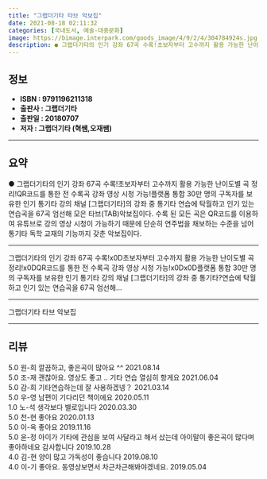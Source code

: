 ```yaml
---
title: "그랩더기타 타브 악보집"
date: 2021-08-18 02:11:32
categories: [국내도서, 예술-대중문화]
image: https://bimage.interpark.com/goods_image/4/9/2/4/304784924s.jpg
description: ● 그랩더기타의 인기 강좌 67곡 수록!초보자부터 고수까지 활용 가능한 난이도별 곡 정리!QR코드를 통한 전 수록곡 강좌 영상 시청 가능!플랫폼 통합 30만 명의 구독자를 보유한 인기 통기타 강의 채널 [그랩더기타]의 강좌 중 통기타 연습에 탁월하고 인기 있는 연습곡을 67곡 엄선해
---
```


## **정보**

- **ISBN : 9791196211318**
- **출판사 : 그랩더기타**
- **출판일 : 20180707**
- **저자 : 그랩더기타 (혁쌤,오재쌤)**

------



## **요약**

●  그랩더기타의 인기 강좌 67곡 수록!초보자부터 고수까지 활용 가능한 난이도별 곡 정리!QR코드를 통한 전 수록곡 강좌 영상 시청 가능!플랫폼 통합 30만 명의 구독자를 보유한 인기 통기타 강의 채널 [그랩더기타]의 강좌 중 통기타 연습에 탁월하고 인기 있는 연습곡을 67곡 엄선해 모은 타브(TAB)악보집이다. 수록 된 모든 곡은 QR코드를 이용하여 유튜브로 강의 영상 시청이 가능하기 때문에 단순히 연주법을 채보하는 수준을 넘어 통기타 독학 교재의 기능까지 갖춘 악보집이다.

------

그랩더기타의 인기 강좌 67곡 수록!x0D초보자부터 고수까지 활용 가능한 난이도별 곡 정리!x0DQR코드를 통한 전 수록곡 강좌 영상 시청 가능!x0Dx0D플랫폼 통합 30만 명의 구독자를 보유한 인기 통기타 강의 채널 [그랩더기타]의 강좌 중 통기타?연습에 탁월하고 인기 있는 연습곡을 67곡 엄선해... 

------


그랩더기타 타브 악보집 

------


## **리뷰** 

5.0 원-희 깔끔하고, 좋은곡이 많아요 ^^ 2021.08.14 <br/>5.0 조-재 괜찮아요. 영상도 좋고 .. 기타 연습 열심히 항게요 2021.06.04 <br/>5.0 감-희 기타연습하는데 잘 사용하겠넹？ 2021.03.14 <br/>5.0 우-영 남편이 기다리던 책이에요 2020.05.11 <br/>1.0 노-석 생각보다 별로입니다 2020.03.30 <br/>5.0 천-현 좋아요 2020.01.13 <br/>5.0 이-옥 좋아요 2019.11.16 <br/>5.0 윤-정 아이가 기타에 관심을 보여 사달라고 해서 샀는데 아이말이 좋은곡이 많다며 좋아하네요 감사합니다 2019.10.28 <br/>4.0 김-현 양이 많고 가독성이 좋습니다 2019.08.10 <br/>4.0 이-기 좋아요. 동영상보면서 차근차근해봐야겠네요. 2019.05.04 <br/>